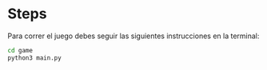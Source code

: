 # Steps

Para correr el juego debes seguir las siguientes instrucciones en la terminal:
```sh
cd game
python3 main.py
```